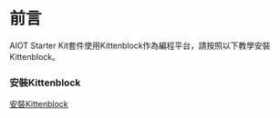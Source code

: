 # 前言

AIOT Starter Kit套件使用Kittenblock作為編程平台，請按照以下教學安裝Kittenblock。

### 安裝Kittenblock

[安裝Kittenblock](../../../programmingplatforms/kittenblock/kttenblockgreen.md)
